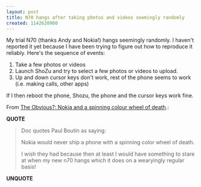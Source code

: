 ```yaml
---
layout: post
title: N70 hangs after taking photos and videos seemingly randomly
created: 1142620960
---
```

<p>My trial N70 (thanks Andy and Nokia!) hangs seemingly randomly. I haven't reported it yet because I have been trying to figure out how to reproduce it reliably.  Here's the sequence of events:</p>
<ol>
<li>Take a few photos or videos
</li>
<li>Launch ShoZu and try to select a few photos or videos to upload.
</li>
<li>Up and down cursor keys don't work, rest of the phone seems to work (i.e. making calls, other apps)</li></ol>

<p>If I then reboot the phone, Shozu, the phone and the cursor keys work fine.
</p><p>From <a href="http://theobvious.typepad.com/blog/2006/03/nokia_and_a_spi.html">The Obvious?: Nokia and a spinning colour wheel of death</a>.:</p>
<p><b>QUOTE</b></p><blockquote>Doc quotes Paul Boutin as saying:

<p>Nokia would never ship a phone with a spinning color wheel of death.
</p>
<p>I wish they had because then at least I would have something to stare at when my new n70 hangs which it does on a wearyingly regular basis!
</p>
 </blockquote><p><b>UNQUOTE</b></p>

